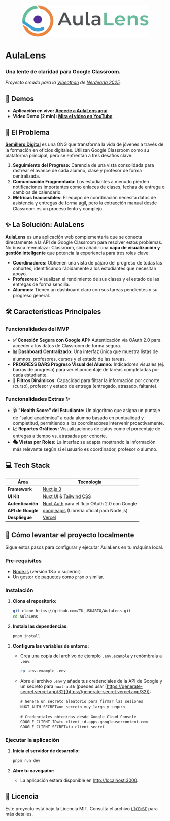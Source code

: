 <p align="center">
  <img src="./public/logo-bg.png" alt="Logo de AulaLens" width="400"/>
</p>

# AulaLens

### Una lente de claridad para Google Classroom.
*Proyecto creado para la [Vibeathon](https://nerdearla.devpost.com/) de [Nerdearla 2025](https://nerdear.la/).*

## 🚀 Demos

* **Aplicación en vivo:** **[Accede a AulaLens aquí](URL_DE_LA_APP_DESPLEGADA)**
* **Video Demo (2 min):** **[Mira el video en YouTube](URL_DEL_VIDEO_EN_YOUTUBE)**


## 🎯 El Problema

**[Semillero Digital](https://semillerodigital.org/)** es una ONG que transforma la vida de jóvenes a través de la formación en oficios digitales. Utilizan Google Classroom como su plataforma principal, pero se enfrentan a tres desafíos clave:

1.  **Seguimiento del Progreso:** Carencia de una vista consolidada para rastrear el avance de cada alumno, clase y profesor de forma centralizada.
2.  **Comunicación Fragmentada:** Los estudiantes a menudo pierden notificaciones importantes como enlaces de clases, fechas de entrega o cambios de calendario.
3.  **Métricas Inaccesibles:** El equipo de coordinación necesita datos de asistencia y entregas de forma ágil, pero la extracción manual desde Classroom es un proceso lento y complejo.

## ✨ La Solución: AulaLens

**AulaLens** es una aplicación web complementaria que se conecta directamente a la API de Google Classroom para resolver estos problemas. No busca reemplazar Classroom, sino añadir una **capa de visualización y gestión inteligente** que potencia la experiencia para tres roles clave:

* **Coordinadores:** Obtienen una vista de pájaro del progreso de todas las cohortes, identificando rápidamente a los estudiantes que necesitan apoyo.
* **Profesores:** Visualizan el rendimiento de sus clases y el estado de las entregas de forma sencilla.
* **Alumnos:** Tienen un dashboard claro con sus tareas pendientes y su progreso general.

## 🛠️ Características Principales

### Funcionalidades del MVP
* **✅ Conexión Segura con Google API:** Autenticación vía OAuth 2.0 para acceder a los datos de Classroom de forma segura.
* **📊 Dashboard Centralizado:** Una interfaz única que muestra listas de alumnos, profesores, cursos y el estado de las tareas.
* **PROGRESS BARS Progreso Visual del Alumno:** Indicadores visuales (ej. barras de progreso) para ver el porcentaje de tareas completadas por cada estudiante.
* **🔎 Filtros Dinámicos:** Capacidad para filtrar la información por cohorte (curso), profesor y estado de entrega (entregado, atrasado, faltante).

### Funcionalidades Extras ✨
* **🩺 "Health Score" del Estudiante:** Un algoritmo que asigna un puntaje de "salud académica" a cada alumno basado en puntualidad y completitud, permitiendo a los coordinadores intervenir proactivamente.
* **📈 Reportes Gráficos:** Visualizaciones de datos como el porcentaje de entregas a tiempo vs. atrasadas por cohorte.
* **🎭 Vistas por Roles:** La interfaz se adapta mostrando la información más relevante según si el usuario es coordinador, profesor o alumno.

## 💻 Tech Stack

| Área                | Tecnología                                                                                      |
| ------------------- | ----------------------------------------------------------------------------------------------- |
| **Framework** | [Nuxt.js 3](https://nuxt.com/)                                                                  |
| **UI Kit** | [Nuxt UI](https://ui.nuxt.com/) & [Tailwind CSS](https://tailwindcss.com/)                        |
| **Autenticación** | [Nuxt Auth](https://sidebase.io/nuxt-auth/getting-started) para el flujo OAuth 2.0 con Google   |
| **API de Google** | [googleapis](https://github.com/googleapis/google-api-nodejs-client) (Librería oficial para Node.js) |
| **Despliegue** | [Vercel](https://vercel.com/)                                                                   |

## 🏁 Cómo levantar el proyecto localmente

Sigue estos pasos para configurar y ejecutar AulaLens en tu máquina local.

### Pre-requisitos
* [Node.js](https://nodejs.org/) (versión 18.x o superior)
* Un gestor de paquetes como `pnpm` o similar.

### Instalación

1.  **Clona el repositorio:**
    ```bash
    git clone https://github.com/TU_USUARIO/AulaLens.git
    cd AulaLens
    ```

2.  **Instala las dependencias:**
    ```bash
    pnpm install
    ```

3.  **Configura las variables de entorno:**
    * Crea una copia del archivo de ejemplo `.env.example` y renómbrala a `.env`.
        ```bash
        cp .env.example .env
        ```
    * Abre el archivo `.env` y añade tus credenciales de la API de Google y un secreto para `nuxt-auth` (puedes usar [https://generate-secret.vercel.app/32](https://generate-secret.vercel.app/32)):
        ```env
        # Genera un secreto aleatorio para firmar las sesiones
        NUXT_AUTH_SECRET=un_secreto_muy_largo_y_seguro

        # Credenciales obtenidas desde Google Cloud Console
        GOOGLE_CLIENT_ID=tu_client_id.apps.googleusercontent.com
        GOOGLE_CLIENT_SECRET=tu_client_secret
        ```

### Ejecutar la aplicación

1.  **Inicia el servidor de desarrollo:**
    ```bash
    pnpm run dev
    ```

2.  **Abre tu navegador:**
    * La aplicación estará disponible en [http://localhost:3000](http://localhost:3000).

## 📄 Licencia

Este proyecto está bajo la Licencia MIT. Consulta el archivo [`LICENSE`](./LICENSE) para más detalles.